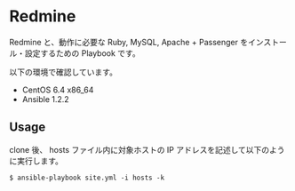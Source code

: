 # Redmine

Redmine と、動作に必要な Ruby, MySQL, Apache + Passenger をインストール・設定するための Playbook です。  

以下の環境で確認しています。

* CentOS 6.4 x86_64
* Ansible 1.2.2

## Usage

clone 後、 hosts ファイル内に対象ホストの IP アドレスを記述して以下のように実行します。

    $ ansible-playbook site.yml -i hosts -k

